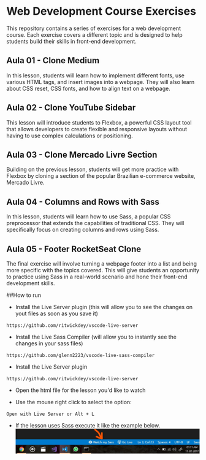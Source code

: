 # Web Development Course Exercises

This repository contains a series of exercises for a web development course. Each exercise covers a different topic and is designed to help students build their skills in front-end development.

## Aula 01 - Clone Medium

In this lesson, students will learn how to implement different fonts, use various HTML tags, and insert images into a webpage. They will also learn about CSS reset, CSS fonts, and how to align text on a webpage.

## Aula 02 - Clone YouTube Sidebar

This lesson will introduce students to Flexbox, a powerful CSS layout tool that allows developers to create flexible and responsive layouts without having to use complex calculations or positioning.

## Aula 03 - Clone Mercado Livre Section

Building on the previous lesson, students will get more practice with Flexbox by cloning a section of the popular Brazilian e-commerce website, Mercado Livre.

## Aula 04 - Columns and Rows with Sass

In this lesson, students will learn how to use Sass, a popular CSS preprocessor that extends the capabilities of traditional CSS. They will specifically focus on creating columns and rows using Sass.

## Aula 05 - Footer RocketSeat Clone

The final exercise will involve turning a webpage footer into a list and being more specific with the topics covered. This will give students an opportunity to practice using Sass in a real-world scenario and hone their front-end development skills.

##How to run

- Install the Live Server plugin (this will allow you to see the changes on yout files as soon as you save it)

```
https://github.com/ritwickdey/vscode-live-server
```

- Install the Live Sass Compiler (will allow you to instantly see the changes in your sass files)

```
https://github.com/glenn2223/vscode-live-sass-compiler
```

- Install the Live Server plugin

```
https://github.com/ritwickdey/vscode-live-server
```

- Open the html file for the lesson you'd like to watch

- Use the mouse right click to select the option:

```
Open with Live Server or Alt + L
```

- If the lesson uses Sass execute it like the example below.
  ![sassImg](./assets/sass.jpg)
